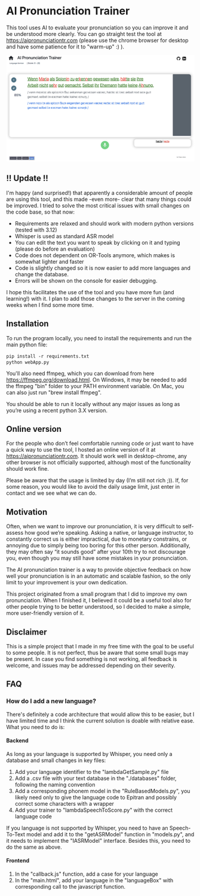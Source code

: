
# AI Pronunciation Trainer 
This tool uses AI to evaluate your pronunciation so you can improve it and be understood more clearly. You can go straight test the tool at https://aipronunciationtr.com (please use the chrome browser for desktop and have some patience for it to "warm-up" :) ). 

![](images/MainScreen.jpg)

## !! Update !! 

I'm happy (and surprised!) that apparently a considerable amount of people are using this tool, and this made -even more- clear that many things could be improved. I tried to solve the most critical issues with small changes on the code base, so that now: 
* Requirements are relaxed and should work with modern python versions (tested with 3.12)
* Whisper is used as standard ASR model 
* You can edit the text you want to speak by clicking on it and typing (please do before an evaluation)
* Code does not dependent on OR-Tools anymore, which makes is somewhat lighter and faster 
* Code is slightly changed so it is now easier to add more languages and change the database. 
* Errors will be shown on the console for easier debugging. 

I hope this facilitates the use of the tool and you have more fun (and learning!) with it. I plan to add those changes to the server in the coming weeks when I find some more time.

## Installation 
To run the program locally, you need to install the requirements and run the main python file:
```
pip install -r requirements.txt
python webApp.py
```
You'll also need ffmpeg, which you can download from here https://ffmpeg.org/download.html. On Windows, it may be needed to add the ffmpeg "bin" folder to your PATH environment variable. On Mac, you can also just run "brew install ffmpeg".

You should be able to run it locally without any major issues as long as you’re using a recent python 3.X version.  

## Online version
For the people who don’t feel comfortable running code or just want to have a quick way to use the tool, I hosted an online version of it at https://aipronunciationtr.com. It should work well in desktop-chrome, any other browser is not officially supported, although most of the functionality should work fine. 
 
Please be aware that the usage is limited by day (I’m still not rich ;)). If, for some reason, you would like to avoid the daily usage limit, just enter in contact and we see what we can do. 

## Motivation

Often, when we want to improve our pronunciation, it is very difficult to self-assess how good we’re speaking. Asking a native, or language instructor, to constantly correct us is either impractical, due to monetary constrains, or annoying due to simply being too boring for this other person. Additionally, they may often say “it sounds good” after your 10th try to not discourage you, even though you may still have some mistakes in your pronunciation. 

The AI pronunciation trainer is a way to provide objective feedback on how well your pronunciation is in an automatic and scalable fashion, so the only limit to your improvement is your own dedication. 

This project originated from a small program that I did to improve my own pronunciation.  When I finished it, I believed it could be a useful tool also for other people trying to be better understood, so I decided to make a simple, more user-friendly version of it. 

## Disclaimer 
This is a simple project that I made in my free time with the goal to be useful to some people. It is not perfect, thus be aware that some small bugs may be present. In case you find something is not working, all feedback is welcome, and issues may be addressed depending on their severity.

## FAQ

### How do I add a new language?

There's definitely a code architecture that would allow this to be easier, but I have limited time and I think the current solution is doable with relative ease. What you need to do is: 
#### Backend 
As long as your language is supported by Whisper, you need only a database and small changes in key files:

1. Add your language identifier to the "lambdaGetSample.py" file
2. Add a .csv file with your text database in the "./databases" folder, following the naming convention 
3. Add a corresponding phonem model in the "RuleBasedModels.py", you likely need only to give the language code to Epitran and possibly correct some characters with a wrapper 
4. Add your trainer to "lambdaSpeechToScore.py" with the correct language code

If you language is not supported by Whisper, you need to have an Speech-To-Text model and add it to the "getASRModel" function in "models.py", and it needs to implement the "IASRModel" interface. Besides this, you need to do the same as above.
#### Frontend 

1. In the "callback.js" function, add a case for your language 
2. In the "main.html", add your language in the "languageBox" with corresponding call to the javascript function. 